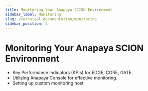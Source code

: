 ```yaml
---
title: Monitoring Your Anapaya SCION Environment
sidebar_label: Monitoring
slug: /technical-documentation/monitoring
sidebar_position: 4
---
```

# Monitoring Your Anapaya SCION Environment
- Key Performance Indicators (KPIs) for EDGE, CORE, GATE.
- Utilizing Anapaya Console for effective monitoring.
- Setting up custom monitoring host
